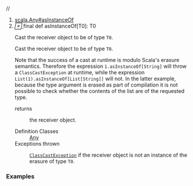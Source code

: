 //
<ol>
<li><a href="https://www.scala-lang.org/api/2.12.3/scala/collection/mutable/ArrayBuffer.html#asInstanceOf[T0]:T0">scala.Any#asInstanceOf</a></li>
<li name="scala.Any#asInstanceOf" visbl="pub" class="indented0 " data-isabs="false" fullcomment="yes" group="Ungrouped"> <a id="asInstanceOf[T0]:T0"></a> <span class="permalink"> <a href="../../../scala/collection/mutable/ArrayBuffer.html#asInstanceOf[T0]:T0" title="Permalink"> <i class="material-icons"></i> </a> </span> <span class="modifier_kind"> <span class="modifier">final </span> <span class="kind">def</span> </span> <span class="symbol"> <span class="name">asInstanceOf</span><span class="tparams">[<span name="T0">T0</span>]</span><span class="result">: <span class="extype" name="scala.Any.asInstanceOf.T0">T0</span></span> </span> <p class="shortcomment cmt">Cast the receiver object to be of type <code>T0</code>.</p>
 <div class="fullcomment">
  <div class="comment cmt">
   <p>Cast the receiver object to be of type <code>T0</code>.</p>
   <p> Note that the success of a cast at runtime is modulo Scala's erasure semantics. Therefore the expression <code>1.asInstanceOf[String]</code> will throw a <code>ClassCastException</code> at runtime, while the expression <code>List(1).asInstanceOf[List[String]]</code> will not. In the latter example, because the type argument is erased as part of compilation it is not possible to check whether the contents of the list are of the requested type. </p>
  </div>
  <dl class="paramcmts block">
   <dt>
    returns
   </dt>
   <dd class="cmt">
    <p>the receiver object.</p>
   </dd>
  </dl>
  <dl class="attributes block"> 
   <dt>
    Definition Classes
   </dt>
   <dd>
    <a href="../../Any.html" class="extype" name="scala.Any">Any</a>
   </dd>
   <dt>
    Exceptions thrown
   </dt>
   <dd>
    <span class="cmt"><p><a href="../../index.html#ClassCastException=ClassCastException" class="extmbr" name="scala.ClassCastException"><code>ClassCastException</code></a> if the receiver object is not an instance of the erasure of type <code>T0</code>.</p></span>
   </dd>
  </dl>
 </div> </li>
        </ol>


### Examples




